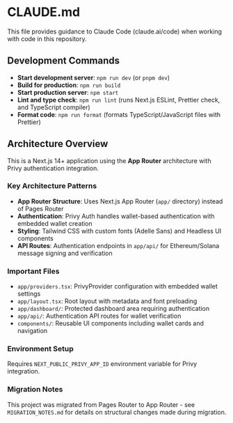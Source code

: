 # CLAUDE.md

This file provides guidance to Claude Code (claude.ai/code) when working with code in this repository.

## Development Commands

- **Start development server**: `npm run dev` (or `pnpm dev`)
- **Build for production**: `npm run build`
- **Start production server**: `npm start`
- **Lint and type check**: `npm run lint` (runs Next.js ESLint, Prettier check, and TypeScript compiler)
- **Format code**: `npm run format` (formats TypeScript/JavaScript files with Prettier)

## Architecture Overview

This is a Next.js 14+ application using the **App Router** architecture with Privy authentication integration.

### Key Architecture Patterns

- **App Router Structure**: Uses Next.js App Router (`app/` directory) instead of Pages Router
- **Authentication**: Privy Auth handles wallet-based authentication with embedded wallet creation
- **Styling**: Tailwind CSS with custom fonts (Adelle Sans) and Headless UI components
- **API Routes**: Authentication endpoints in `app/api/` for Ethereum/Solana message signing and verification

### Important Files

- `app/providers.tsx`: PrivyProvider configuration with embedded wallet settings
- `app/layout.tsx`: Root layout with metadata and font preloading
- `app/dashboard/`: Protected dashboard area requiring authentication
- `app/api/`: Authentication API routes for wallet verification
- `components/`: Reusable UI components including wallet cards and navigation

### Environment Setup

Requires `NEXT_PUBLIC_PRIVY_APP_ID` environment variable for Privy integration.

### Migration Notes

This project was migrated from Pages Router to App Router - see `MIGRATION_NOTES.md` for details on structural changes made during migration.
